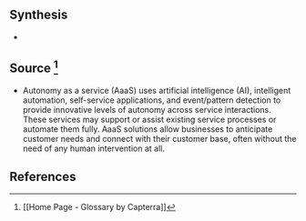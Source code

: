 ## Synthesis
- 
## Source [^1]
- Autonomy as a service (AaaS) uses artificial intelligence (AI), intelligent automation, self-service applications, and event/pattern detection to provide innovative levels of autonomy across service interactions. These services may support or assist existing service processes or automate them fully. AaaS solutions allow businesses to anticipate customer needs and connect with their customer base, often without the need of any human intervention at all.
## References

[^1]: [[Home Page - Glossary by Capterra]]
